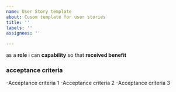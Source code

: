 ```yaml
---
name: User Story template
about: Cusom template for user stories
title: ''
labels: ''
assignees: ''

---
```


as a **role** i can **capability** so that **received benefit**

### acceptance criteria

-Acceptance criteria 1
-Acceptance criteria 2
-Acceptance criteria 3
